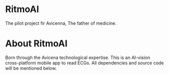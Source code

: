 # RitmoAI
The pilot project fir Avicenna,
  The father of medicine.


# About RitmoAI

Born through the Avicena technological expertise. This is an AI-vision cross-platform mobile app to read ECGs. All dependencies and source code will be mentioned below.
